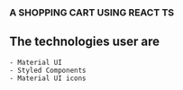 ### A SHOPPING CART USING REACT TS ###
## The technologies user are
    - Material UI
    - Styled Components
    - Material UI icons
